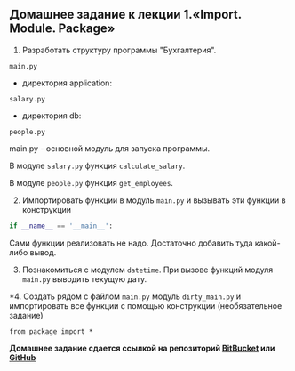 ## Домашнее задание к лекции 1.«Import. Module. Package»

1. Разработать структуру программы "Бухгалтерия".

`main.py`

- директория application:

`salary.py`

- директория db:

`people.py`

main.py - основной модуль для запуска программы.

В модуле `salary.py` функция `calculate_salary`.

В модуле `people.py` функция `get_employees`.

2. Импортировать функции в модуль `main.py` и вызывать эти функции в конструкции

```Python
if __name__ == '__main__':
```


Сами функции реализовать не надо. Достаточно добавить туда какой-либо вывод.

3. Познакомиться с модулем `datetime`. При вызове функций модуля `main.py` выводить текущую дату.

*4. Создать рядом с файлом `main.py` модуль `dirty_main.py` и
импортировать все функции с помощью конструкции (необязательное задание)

```Pyrhon
from package import *
```

**Домашнее задание сдается ссылкой на репозиторий [BitBucket](https://bitbucket.org/) или [GitHub](https://github.com/)**
